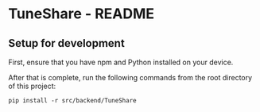 # TuneShare - README

## Setup for development

First, ensure that you have npm and Python installed on your device.

After that is complete, run the following commands from the root 
directory of this project:

```
pip install -r src/backend/TuneShare
```